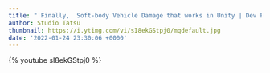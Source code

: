 ```yaml
---
title: " Finally,  Soft-body Vehicle Damage that works in Unity | Dev Progress #7"
author: Studio Tatsu
thumbnail: https://i.ytimg.com/vi/sI8ekGStpj0/mqdefault.jpg
date: '2022-01-24 23:30:06 +0000'
---
```


{% youtube sI8ekGStpj0 %}